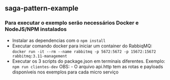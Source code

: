 ## saga-pattern-example

### Para executar o exemplo serão necessários Docker e NodeJS/NPM instalados
- Instalar as dependencias com o `npm install`
- Executar comando docker para iniciar um container do RabbiqMQ: `docker run -it --rm --name rabbitmq -p 5672:5672 -p 15672:15672 rabbitmq:3.11-management`
- Executar os 3 scripts do package.json em terminais diferentes. Exemplo: `npm run clientes-dev`
OBS: - O arquivo api.http tem as rotas e payloads disponíveis nos exemplos para cada micro serviço
